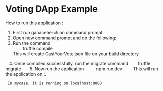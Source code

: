 # Voting DApp Example

How to run this application :
  1. First run ganacehe-cli on command prompt
  2. Open new command prompt and do the following:
  3. Run the command  
         truffle compile
    
    This will create CastYourVote.json file on your build directory
    
    4. Once compiled successfully, run the migrate command
        truffle migrate
      
     5. Now run the application
          npm run dev
        
     This will run the application on <host>:<port>. 
     
     
     In mycase, it is running on localhost:8080
     
     
  
  

